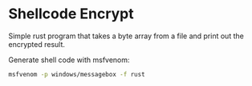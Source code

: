 # Shellcode Encrypt

Simple rust program that takes a byte array from a file and print out the encrypted result.

Generate shell code with msfvenom:

```bash
msfvenom -p windows/messagebox -f rust
```
